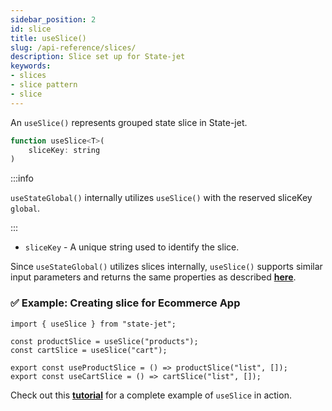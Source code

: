 ```yaml
---
sidebar_position: 2
id: slice
title: useSlice()
slug: /api-reference/slices/
description: Slice set up for State-jet
keywords:
- slices
- slice pattern
- slice
---
```


An `useSlice()` represents grouped state slice in State-jet.
```jsx
function useSlice<T>(
    sliceKey: string
) 
```

:::info

`useStateGlobal()` internally utilizes `useSlice()` with the reserved sliceKey `global`.

:::

- `sliceKey` - A unique string used to identify the slice.

Since `useStateGlobal()` utilizes slices internally, `useSlice()` supports similar input parameters and returns the same properties as described **[here](/docs/api-reference/global-state/)**.

### ✅ Example: Creating slice for Ecommerce App

```tsx 
import { useSlice } from "state-jet";

const productSlice = useSlice("products");
const cartSlice = useSlice("cart");

export const useProductSlice = () => productSlice("list", []);
export const useCartSlice = () => cartSlice("list", []);
```

Check out this **[tutorial](/docs/tutorial/ecommerce-app#create-slices)** for a complete example of `useSlice` in action.